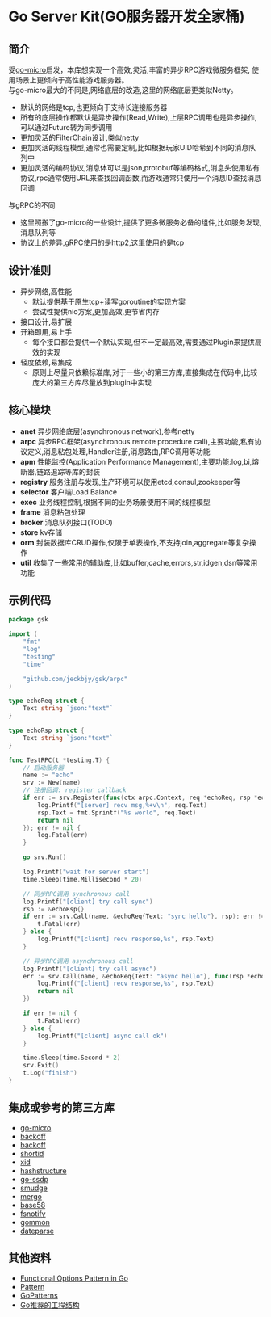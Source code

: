 # Go Server Kit(GO服务器开发全家桶)

## 简介
受[go-micro](https://github.com/micro/go-micro)启发，本库想实现一个高效,灵活,丰富的异步RPC游戏微服务框架,
使用场景上更倾向于高性能游戏服务器。  
与go-micro最大的不同是,网络底层的改造,这里的网络底层更类似Netty。

* 默认的网络是tcp,也更倾向于支持长连接服务器
* 所有的底层操作都默认是异步操作(Read,Write),上层RPC调用也是异步操作,可以通过Future转为同步调用
* 更加灵活的FilterChain设计,类似netty
* 更加灵活的线程模型,通常也需要定制,比如根据玩家UID哈希到不同的消息队列中
* 更加灵活的编码协议,消息体可以是json,protobuf等编码格式,消息头使用私有协议,rpc通常使用URL来查找回调函数,而游戏通常只使用一个消息ID查找消息回调

与gRPC的不同
* 这里照搬了go-micro的一些设计,提供了更多微服务必备的组件,比如服务发现,消息队列等
* 协议上的差异,gRPC使用的是http2,这里使用的是tcp

## 设计准则
* 异步网络,高性能
  - 默认提供基于原生tcp+读写goroutine的实现方案
  - 尝试性提供nio方案,更加高效,更节省内存
* 接口设计,易扩展
* 开箱即用,易上手
  - 每个接口都会提供一个默认实现,但不一定最高效,需要通过Plugin来提供高效的实现
* 轻度依赖,易集成
  - 原则上尽量只依赖标准库,对于一些小的第三方库,直接集成在代码中,比较庞大的第三方库尽量放到plugin中实现

## 核心模块
- **anet** 异步网络底层(asynchronous network),参考netty
- **arpc** 异步RPC框架(asynchronous remote procedure call),主要功能,私有协议定义,消息粘包处理,Handler注册,消息路由,RPC调用等功能
- **apm**  性能监控(Application Performance Management),主要功能:log,bi,熔断器,链路追踪等库的封装
- **registry** 服务注册与发现,生产环境可以使用etcd,consul,zookeeper等
- **selector** 客户端Load Balance
- **exec** 业务线程控制,根据不同的业务场景使用不同的线程模型
- **frame** 消息粘包处理
- **broker** 消息队列接口(TODO)
- **store** kv存储
- **orm** 封装数据库CRUD操作,仅限于单表操作,不支持join,aggregate等复杂操作
- **util** 收集了一些常用的辅助库,比如buffer,cache,errors,str,idgen,dsn等常用功能

## 示例代码
```go
package gsk

import (
	"fmt"
	"log"
	"testing"
	"time"

	"github.com/jeckbjy/gsk/arpc"
)

type echoReq struct {
	Text string `json:"text"`
}

type echoRsp struct {
	Text string `json:"text"`
}

func TestRPC(t *testing.T) {
	// 启动服务器
	name := "echo"
	srv := New(name)
	// 注册回调: register callback
	if err := srv.Register(func(ctx arpc.Context, req *echoReq, rsp *echoRsp) error {
		log.Printf("[server] recv msg,%+v\n", req.Text)
		rsp.Text = fmt.Sprintf("%s world", req.Text)
		return nil
	}); err != nil {
		log.Fatal(err)
	}

	go srv.Run()

	log.Printf("wait for server start")
	time.Sleep(time.Millisecond * 20)

	// 同步RPC调用 synchronous call
	log.Printf("[client] try call sync")
	rsp := &echoRsp{}
	if err := srv.Call(name, &echoReq{Text: "sync hello"}, rsp); err != nil {
		t.Fatal(err)
	} else {
		log.Printf("[client] recv response,%s", rsp.Text)
	}

	// 异步RPC调用 asynchronous call
	log.Printf("[client] try call async")
	err := srv.Call(name, &echoReq{Text: "async hello"}, func(rsp *echoRsp) error {
		log.Printf("[client] recv response,%s", rsp.Text)
		return nil
	})

	if err != nil {
		t.Fatal(err)
	} else {
		log.Printf("[client] async call ok")
	}

	time.Sleep(time.Second * 2)
	srv.Exit()
	t.Log("finish")
}

```
## 集成或参考的第三方库
- [go-micro](https://github.com/micro/go-micro)
- [backoff](https://github.com/cenkalti/backoff)
- [backoff](https://github.com/rfyiamcool/backoff)
- [shortid](https://github.com/teris-io/shortid)
- [xid](https://github.com/rs/xid)
- [hashstructure](https://github.com/mitchellh/hashstructure)
- [go-ssdp](https://github.com/koron/go-ssdp)
- [smudge](https://github.com/clockworksoul/smudge)
- [mergo](https://github.com/imdario/mergo)
- [base58](https://github.com/mr-tron/base58)
- [fsnotify](https://github.com/fsnotify/fsnotify)
- [gommon](https://github.com/labstack/gommon)
- [dateparse](https://github.com/araddon/dateparse)

## 其他资料
- [Functional Options Pattern in Go](https://halls-of-valhalla.org/beta/articles/functional-options-pattern-in-go,54/)
- [Pattern](https://www.jianshu.com/p/5a3a09894bb5)
- [GoPatterns](https://books.studygolang.com/go-patterns/)
- [Go推荐的工程结构](https://github.com/golang-standards/project-layout)